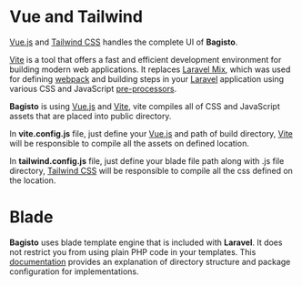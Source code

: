 # Vue and Tailwind

[Vue.js](https://vuejs.org/) and [Tailwind CSS](https://tailwindcss.com/) handles the complete UI of **Bagisto**.

[Vite](https://vitejs.dev/) is a tool that offers a fast and efficient development environment for building modern web applications. It replaces [Laravel Mix](https://laravel.com/docs/10.x/mix), which was used for defining [webpack](https://webpack.js.org/) and building steps in your [Laravel](https://laravel.com) application using various CSS and JavaScript [pre-processors](https://en.wikipedia.org/wiki/Preprocessor).

**Bagisto** is using [Vue.js](https://vuejs.org/) and [Vite](https://vitejs.dev/), vite compiles all of CSS and JavaScript assets that are placed into public directory.

In **vite.config.js** file, just define your [Vue.js](https://vuejs.org/) and path of build directory, [Vite](https://vitejs.dev/) will be responsible to compile all the assets on defined location.

In **tailwind.config.js** file, just define your blade file path along with .js file directory, [Tailwind CSS](https://tailwindcss.com/) will be responsible to compile all the css defined on the location.

# Blade

**Bagisto** uses blade template engine that is included with **Laravel**. It does not restrict you from using plain PHP code in your templates. This [documentation](https://devdocs.bagisto.com/2.x/packages/views.html#directory-structure) provides an explanation of directory structure and package configuration for implementations.